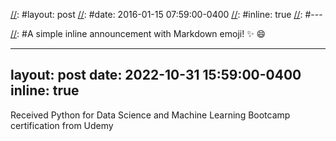 [//]: #---
[//]: #layout: post
[//]: #date: 2016-01-15 07:59:00-0400
[//]: #inline: true
[//]: #---

[//]: #A simple inline announcement with Markdown emoji! :sparkles: :smile:


---
layout: post
date: 2022-10-31 15:59:00-0400
inline: true
---

Received Python for Data Science and Machine Learning Bootcamp certification from Udemy
